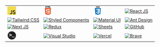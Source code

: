 <table>
  <tbody>
    <tr>
      <td>
        <a href="#">
          <img
            alt="JavaScript"
            title="JavaScript"
            height="28px"
            src="https://raw.githubusercontent.com/github/explore/80688e429a7d4ef2fca1e82350fe8e3517d3494d/topics/javascript/javascript.png"
          />
        </a>
      </td>
      <td>
        <a href="#">
          <img
            alt="HTML5"
            title="HTML5"
            height="28px"
            src="https://raw.githubusercontent.com/github/explore/80688e429a7d4ef2fca1e82350fe8e3517d3494d/topics/html/html.png"
          />
        </a>
      </td>
      <td>
        <a href="#">
          <img
            alt="CSS3"
            title="CSS3"
            height="28px"
            src="https://raw.githubusercontent.com/github/explore/80688e429a7d4ef2fca1e82350fe8e3517d3494d/topics/css/css.png"
          />
        </a>
      </td>
      <td>
        <a href="#">
          <img
            alt="React JS"
            title="React JS"
            height="28px"
            src="https://w7.pngwing.com/pngs/452/495/png-transparent-react-javascript-angularjs-ionic-github-text-logo-symmetry-thumbnail.png"
          />
        </a>
      </td>
    </tr>
         <tr>
      <td>
        <a href="#">
          <img
            alt="Tailwind CSS"
            title="Tailwind CSS"
            height="28px"
            src="https://downloadfreecourse.com/uploads/images/2021/06/webp/image_750x_60d9aedc07de6.webp"
          />
        </a>
      </td>
      <td>
        <a href="#">
          <img
            alt="Styled Components"
            title="Styled Components"
            height="28px"
            src="https://www.styled-components.com/atom.png"
          />
        </a>
      </td>
      <td>
        <a href="#">
          <img
            alt="Material UI"
            title="Material UI"
            height="28px"
            src="https://www.pngitem.com/pimgs/m/577-5779757_react-material-ui-logo-hd-png-download.png"
          />
        </a>
      </td>
      <td>
        <a href="#">
          <img
            alt="Ant Design"
            title="Ant Design"
            height="28px"
            src="https://gw.alipayobjects.com/zos/rmsportal/KDpgvguMpGfqaHPjicRK.svg"
          />
        </a>
      </td>
    </tr>
    <tr>
      <td>
        <a href="#">
          <img
            alt="Next JS"
            title="Next JS"
            height="28px"
            src="https://upload.wikimedia.org/wikipedia/commons/thumb/8/8e/Nextjs-logo.svg/1280px-Nextjs-logo.svg.png"
          />
        </a>
      </td>
      <td>
        <a href="#">
          <img
            alt="Redux"
            title="Redux"
            height="28px"
            src="https://ih1.redbubble.net/image.370541791.7231/flat,750x,075,f-pad,750x1000,f8f8f8.jpg"
          />
        </a>
      </td>
      <td>
        <a href="#">
          <img
            alt="Sheets"
            title="Sheets"
            height="28px"
            src="https://img.icons8.com/color/48/000000/google-sheets.png"
          />
        </a>
      </td>
      <td>
        <a href="#">
          <img
            alt="GitHub"
            title="GitHub"
            height="28px"
            src="https://i.imgur.com/DZgetVv.png"
          />
        </a>
      </td>
    </tr>
    <tr>
      <td>
        <a href="#">
          <img
            alt="Terminal"
            title="Terminal"
            height="28px"
            src="https://raw.githubusercontent.com/github/explore/80688e429a7d4ef2fca1e82350fe8e3517d3494d/topics/terminal/terminal.png"
          />
        </a>
      </td>
      <td>
        <a href="#">
          <img
            alt="Visual Studio"
            title="Visual Studio Code"
            height="28px"
            src="https://img.icons8.com/fluent/48/000000/visual-studio-code-2019.png"
          />
        </a>
      </td>
      <td>
        <a href="#">
          <img
            alt="Vercel"
            title="Vercel"
            height="28px"
            src="https://assets-global.website-files.com/5f217a8e6bc2c82a9d803089/5f217a8e6bc2c80d3780360e_CBm5_MB7_400x400.jpg"
          />
        </a>
      </td>
      <td>
        <a href="#">
          <img
            alt="Brave"
            title="Brave"
            height="28px"
            src="https://i.imgur.com/UfBWFbP.png"
          />
        </a>
      </td>
    </tr>
  </tbody>
</table>
